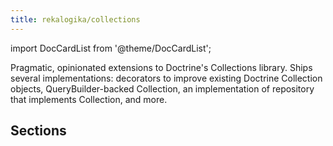```yaml
---
title: rekalogika/collections
---
```


import DocCardList from '@theme/DocCardList';

Pragmatic, opinionated extensions to Doctrine's Collections library. Ships
several implementations: decorators to improve existing Doctrine Collection
objects, QueryBuilder-backed Collection, an implementation of repository that
implements Collection, and more.

## Sections

<DocCardList />
